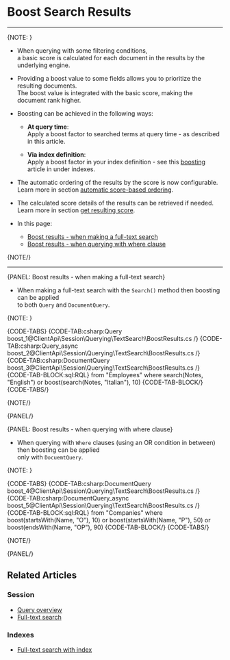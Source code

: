 ﻿# Boost Search Results

---

{NOTE: }

* When querying with some filtering conditions,  
  a basic score is calculated for each document in the results by the underlying engine.

* Providing a boost value to some fields allows you to prioritize the resulting documents.  
  The boost value is integrated with the basic score, making the document rank higher.  

* Boosting can be achieved in the following ways:  

    * __At query time__:  
      Apply a boost factor to searched terms at query time - as described in this article.

    * __Via index definition__:  
      Apply a boost factor in your index definition - see this [boosting](../../../../indexes/boosting) article in under indexes.

* The automatic ordering of the results by the score is now configurable.  
  Learn more in section [automatic score-based ordering](../../../../indexes/boosting#automatic-score-based-ordering).

* The calculated score details of the results can be retrieved if needed.  
  Learn more in section [get resulting score](../../../../client-api/session/querying/sort-query-results#get-resulting-score).

* In this page:

  * [Boost results - when making a full-text search](../../../../client-api/session/querying/text-search/boost-search-results#boost-results---when-making-a-full-text-search)
  * [Boost results - when querying with where clause](../../../../client-api/session/querying/text-search/boost-search-results#boost-results---when-querying-with-where-clause)  

{NOTE/}

---

{PANEL: Boost results - when making a full-text search}

* When making a full-text search with the `Search()` method then boosting can be applied  
  to both `Query` and `DocumentQuery`.

{NOTE: }

{CODE-TABS}
{CODE-TAB:csharp:Query boost_1@ClientApi\Session\Querying\TextSearch\BoostResults.cs /}
{CODE-TAB:csharp:Query_async boost_2@ClientApi\Session\Querying\TextSearch\BoostResults.cs /}
{CODE-TAB:csharp:DocumentQuery boost_3@ClientApi\Session\Querying\TextSearch\BoostResults.cs /}
{CODE-TAB-BLOCK:sql:RQL}
from "Employees" where
search(Notes, "English") or boost(search(Notes, "Italian"), 10)
{CODE-TAB-BLOCK/}
{CODE-TABS/}

{NOTE/}

{PANEL/}

{PANEL: Boost results - when querying with where clause}

* When querying with `Where` clauses (using an OR condition in between) then boosting can be applied  
  only with `DocuemtQuery`.

{NOTE: }

{CODE-TABS}
{CODE-TAB:csharp:DocumentQuery boost_4@ClientApi\Session\Querying\TextSearch\BoostResults.cs /}
{CODE-TAB:csharp:DocumentQuery_async boost_5@ClientApi\Session\Querying\TextSearch\BoostResults.cs /}
{CODE-TAB-BLOCK:sql:RQL}
from "Companies" where
boost(startsWith(Name, "O"), 10) or
boost(startsWith(Name, "P"), 50) or
boost(endsWith(Name, "OP"), 90)
{CODE-TAB-BLOCK/}
{CODE-TABS/}

{NOTE/}

{PANEL/}

## Related Articles

### Session

- [Query overview](../../../../client-api/session/querying/how-to-query)
- [Full-text search](../../../../client-api/session/querying/text-search/full-text-search)

### Indexes

- [Full-text search with index](../../../../indexes/querying/searching)
